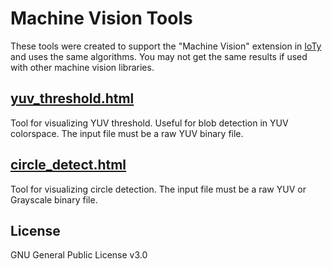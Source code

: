 Machine Vision Tools
===
These tools were created to support the "Machine Vision" extension in [IoTy](https://quirkycort.github.io/IoTy/public/editor.html) and uses the same algorithms.
You may not get the same results if used with other machine vision libraries.

## [yuv_threshold.html](https://quirkycort.github.io/misc/yuv_threshold.html)
Tool for visualizing YUV threshold.
Useful for blob detection in YUV colorspace.
The input file must be a raw YUV binary file.

## [circle_detect.html](https://quirkycort.github.io/misc/circle_detect.html)
Tool for visualizing circle detection.
The input file must be a raw YUV or Grayscale binary file.

License
---
GNU General Public License v3.0